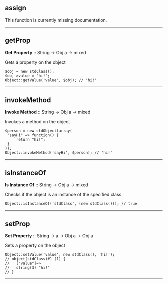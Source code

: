 ## assign

This function is currently missing documentation.

---

## getProp

__Get Property__ :: String -> Obj a -> mixed

Gets a property on the object

```
$obj = new stdClass();
$obj->value = 'hi!';
Object::getValue('value', $obj); // 'hi!'
```

---

## invokeMethod

__Invoke Method__ :: String -> Obj a -> mixed

Invokes a method on the object

```
$person = new stdObject(array(
 "sayHi" => function() {
     return "hi!";
 }
));
Object::invokeMethod('sayHi', $person); // 'hi!'
```

---

## isInstanceOf

__Is Instance Of__ :: String -> Obj a -> mixed

Checks if the object is an instance of the specified class

```
Object::isInstanceOf('stdClass', (new stdClass())); // true
```

---

## setProp

__Set Property__ :: String -> a -> Obj a -> Obj a

Sets a property on the object

```
Object::setValue('value', new stdClass(), 'hi!');
// object(stdClass)#1 (1) {
//   ["value"]=>
//   string(3) "hi!"
// }
```

---

